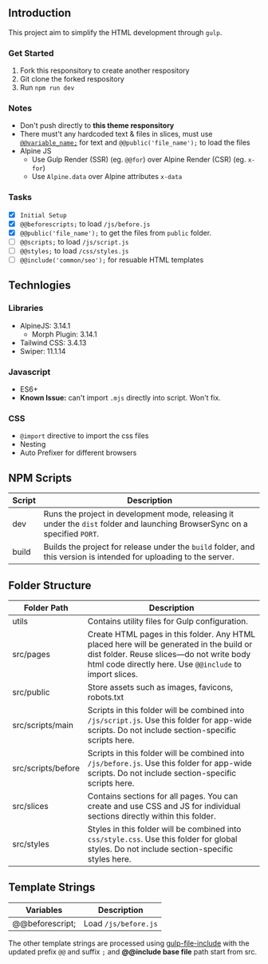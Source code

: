## Introduction
This project aim to simplify the HTML development through `gulp`. 

### Get Started
1. Fork this responsitory to create another respository
2. Git clone the forked respository 
3. Run `npm run dev`

### Notes
- Don't push directly to **this theme responsitory**
- There must't any hardcoded text & files in slices, must use [`@@variable_name;`](https://www.npmjs.com/package/gulp-file-include#include-options---type-json) for text and `@@public('file_name');` to load the files
- Alpine JS
  - Use Gulp Render (SSR) (eg. `@@for`) over Alpine Render (CSR) (eg. `x-for`)
  - Use `Alpine.data` over Alpine attributes `x-data` 

### Tasks
- [x] `Initial Setup`
- [x] `@@beforescripts;` to load `/js/before.js`
- [x]  `@@public('file_name');` to get the files from `public` folder.
- [ ]  `@@scripts;` to load `/js/script.js`
- [ ]  `@@styles;` to load `/css/styles.js`
- [ ] `@@include('common/seo');` for resuable HTML templates

## Technlogies

### Libraries

- AlpineJS: 3.14.1
    - Morph Plugin: 3.14.1
- Tailwind CSS: 3.4.13
- Swiper: 11.1.14

### Javascript 
- ES6+
- **Known Issue:** can't import `.mjs` directly into script. Won't fix.

### CSS
- `@import` directive to import the css files 
- Nesting 
- Auto Prefixer for different browsers




## NPM Scripts

| Script             | Description          |
| ------------------ | -------------------- |
| dev                | Runs the project in development mode, releasing it under the `dist` folder and launching BrowserSync on a specified `PORT`. |
| build              | Builds the project for release under the `build` folder, and this version is intended for uploading to the server. |

## Folder Structure 


| Folder Path          | Description          |
| ------------------ | -------------------- |
| utils              | Contains utility files for Gulp configuration.|
| src/pages          | Create HTML pages in this folder. Any HTML placed here will be generated in the build or dist folder. Reuse slices—do not write body html code directly here. Use `@@include` to import slices. |
| src/public         | Store assets such as images, favicons, robots.txt|
| src/scripts/main   | Scripts in this folder will be combined into `/js/script.js`. Use this folder for app-wide scripts. Do not include section-specific scripts here.|
| src/scripts/before | Scripts in this folder will be combined into `/js/before.js`. Use this folder for app-wide scripts. Do not include section-specific scripts here.|
| src/slices         | Contains sections for all pages. You can create and use CSS and JS for individual sections directly within this folder.  |
| src/styles         | Styles in this folder will be combined into `css/style.css`. Use this folder for global styles. Do not include section-specific styles here. |

## Template Strings

| Variables        | Description          |
| ---------------- | -------------------- |
| @@beforescript;  | Load `/js/before.js` |

The other template strings are processed using [gulp-file-include](https://www.npmjs.com/package/gulp-file-include) with the updated prefix `@@` and suffix `;` and **@@include base file** path start from src. 